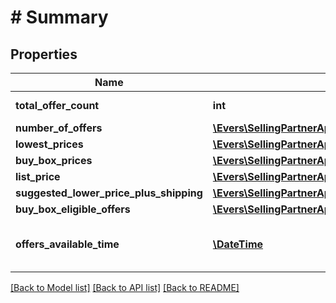 # # Summary

## Properties

Name | Type | Description | Notes
------------ | ------------- | ------------- | -------------
**total_offer_count** | **int** | The number of unique offers contained in NumberOfOffers. |
**number_of_offers** | [**\Evers\SellingPartnerApi\Model\ProductPricing\OfferCountType[]**](OfferCountType.md) |  | [optional]
**lowest_prices** | [**\Evers\SellingPartnerApi\Model\ProductPricing\LowestPriceType[]**](LowestPriceType.md) |  | [optional]
**buy_box_prices** | [**\Evers\SellingPartnerApi\Model\ProductPricing\BuyBoxPriceType[]**](BuyBoxPriceType.md) |  | [optional]
**list_price** | [**\Evers\SellingPartnerApi\Model\ProductPricing\MoneyType**](MoneyType.md) |  | [optional]
**suggested_lower_price_plus_shipping** | [**\Evers\SellingPartnerApi\Model\ProductPricing\MoneyType**](MoneyType.md) |  | [optional]
**buy_box_eligible_offers** | [**\Evers\SellingPartnerApi\Model\ProductPricing\OfferCountType[]**](OfferCountType.md) |  | [optional]
**offers_available_time** | [**\DateTime**](\DateTime.md) | When the status is ActiveButTooSoonForProcessing, this is the time when the offers will be available for processing. | [optional]

[[Back to Model list]](../../README.md#models) [[Back to API list]](../../README.md#endpoints) [[Back to README]](../../README.md)
